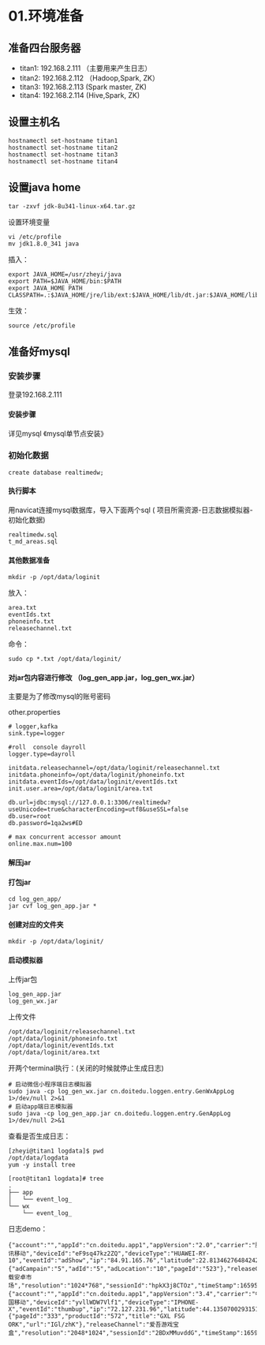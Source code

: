 # 01.环境准备

## 准备四台服务器

* titan1: 192.168.2.111 （主要用来产生日志）
* titan2: 192.168.2.112  （Hadoop,Spark, ZK）
* titan3: 192.168.2.113   (Spark master, ZK)
* titan4: 192.168.2.114   (Hive,Spark, ZK)

## 设置主机名

	hostnamectl set-hostname titan1
	hostnamectl set-hostname titan2
	hostnamectl set-hostname titan3
	hostnamectl set-hostname titan4


## 设置java home


	tar -zxvf jdk-8u341-linux-x64.tar.gz
	

设置环境变量

	vi /etc/profile
	mv jdk1.8.0_341 java

插入：

	export JAVA_HOME=/usr/zheyi/java
	export PATH=$JAVA_HOME/bin:$PATH
	export JAVA_HOME PATH
	CLASSPATH=.:$JAVA_HOME/jre/lib/ext:$JAVA_HOME/lib/dt.jar:$JAVA_HOME/lib/tools.jar

生效：

	source /etc/profile

## 准备好mysql

### 安装步骤
登录192.168.2.111

#### 安装步骤

详见mysql 《mysql单节点安装》

### 初始化数据

	create database realtimedw; 
	
#### 执行脚本

用navicat连接mysql数据库，导入下面两个sql ( 项目所需资源-日志数据模拟器-初始化数据)

	realtimedw.sql
	t_md_areas.sql

#### 其他数据准备

	mkdir -p /opt/data/loginit

放入：

	area.txt
	eventIds.txt
	phoneinfo.txt
	releasechannel.txt

命令：
	
	sudo cp *.txt /opt/data/loginit/	
	
#### 对jar包内容进行修改 （log_gen_app.jar，log_gen_wx.jar）

主要是为了修改mysql的账号密码

other.properties

	# logger,kafka
	sink.type=logger
	
	#roll  console dayroll
	logger.type=dayroll
	
	initdata.releasechannel=/opt/data/loginit/releasechannel.txt
	initdata.phoneinfo=/opt/data/loginit/phoneinfo.txt
	initdata.eventIds=/opt/data/loginit/eventIds.txt
	init.user.area=/opt/data/loginit/area.txt
	
	db.url=jdbc:mysql://127.0.0.1:3306/realtimedw?useUnicode=true&characterEncoding=utf8&useSSL=false
	db.user=root
	db.password=1qa2ws#ED
	
	# max concurrent accessor amount
	online.max.num=100
	  

#### 解压jar

#### 打包jar

	cd log_gen_app/
	jar cvf log_gen_app.jar *

#### 创建对应的文件夹

	mkdir -p /opt/data/loginit/	 
	  
#### 启动模拟器

上传jar包

	log_gen_app.jar	log_gen_wx.jar
	
上传文件

	/opt/data/loginit/releasechannel.txt
	/opt/data/loginit/phoneinfo.txt
	/opt/data/loginit/eventIds.txt
	/opt/data/loginit/area.txt		
	
开两个terminal执行：(关闭的时候就停止生成日志)
	
  	# 启动微信小程序端日志模拟器 
	sudo java -cp log_gen_wx.jar cn.doitedu.loggen.entry.GenWxAppLog 1>/dev/null 2>&1 
	# 启动app端日志模拟器
	sudo java -cp log_gen_app.jar cn.doitedu.loggen.entry.GenAppLog 1>/dev/null 2>&1 
	

查看是否生成日志：

	[zheyi@titan1 logdata]$ pwd
	/opt/data/logdata
	yum -y install tree
	
	[root@titan1 logdata]# tree
	.
	├── app
	│   └── event_log_
	└── wx
	    └── event_log_


日志demo：

	{"account":"","appId":"cn.doitedu.app1","appVersion":"2.0","carrier":"腾讯移动","deviceId":"eF9sq47kz2ZQ","deviceType":"HUAWEI-RY-10","eventId":"adShow","ip":"84.91.165.76","latitude":22.81346276484242,"longitude":107.13710947576692,"netType":"4G","osName":"android","osVersion":"7.8","properties":{"adCampain":"5","adId":"5","adLocation":"10","pageId":"523"},"releaseChannel":"车载安卓市场","resolution":"1024*768","sessionId":"hpkX3j8CTOz","timeStamp":1659537668604}
	{"account":"","appId":"cn.doitedu.app1","appVersion":"3.4","carrier":"中国移动","deviceId":"yvllWDW7Vlf1","deviceType":"IPHONE-X","eventId":"thumbup","ip":"72.127.231.96","latitude":44.13507002931519,"longitude":125.48246029448715,"netType":"3G","osName":"ios","osVersion":"10.0","properties":{"pageId":"333","productId":"572","title":"GXL FSG ORK","url":"IGl/zhK"},"releaseChannel":"爱吾游戏宝盒","resolution":"2048*1024","sessionId":"2BDxMMuvddG","timeStamp":1659537668628}